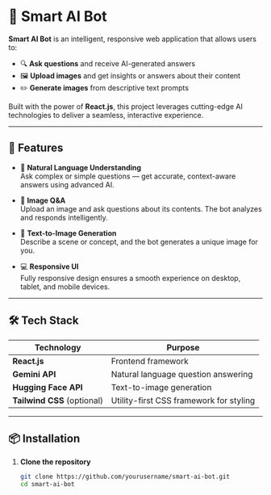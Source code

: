 # 🤖 Smart AI Bot

**Smart AI Bot** is an intelligent, responsive web application that allows users to:
- 🔍 **Ask questions** and receive AI-generated answers
- 🖼️ **Upload images** and get insights or answers about their content
- ✏️ **Generate images** from descriptive text prompts

Built with the power of **React.js**, this project leverages cutting-edge AI technologies to deliver a seamless, interactive experience.

---
## 🚀 Features

- 🧠 **Natural Language Understanding**  
  Ask complex or simple questions — get accurate, context-aware answers using advanced AI.

- 📸 **Image Q&A**  
  Upload an image and ask questions about its contents. The bot analyzes and responds intelligently.

- 🎨 **Text-to-Image Generation**  
  Describe a scene or concept, and the bot generates a unique image for you.

- 💻 **Responsive UI**  
  Fully responsive design ensures a smooth experience on desktop, tablet, and mobile devices.

---

## 🛠️ Tech Stack

| Technology            | Purpose                                 |
|------------------------|-----------------------------------------|
| **React.js**           | Frontend framework                      |
| **Gemini API**         | Natural language question answering     |
| **Hugging Face API**   | Text-to-image generation                |
| **Tailwind CSS** (optional) | Utility-first CSS framework for styling |

---

## 📦 Installation

1. **Clone the repository**
   ```bash
   git clone https://github.com/yourusername/smart-ai-bot.git
   cd smart-ai-bot
